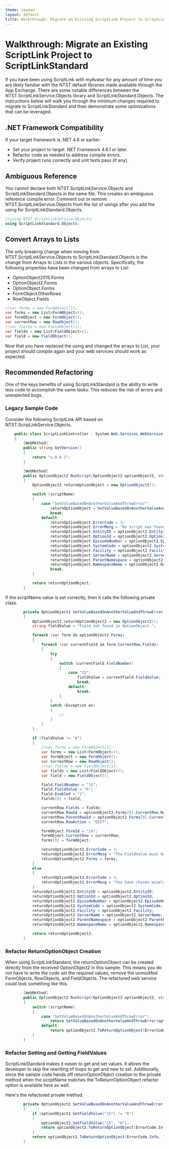```yaml
---
theme: cayman
layout: default
title: Walkthrough: Migrate an Existing ScriptLink Project to ScriptLinkStandard
---
```


# Walkthrough: Migrate an Existing ScriptLink Project to ScriptLinkStandard

If you have been using ScriptLink with myAvatar for any amount of time you are likely familiar with the NTST default libraries made available through the App Exchange. There are some notable differences between the NTST.ScriptLinkService.Objects library and ScriptLinkStandard.Objects. The instructions below will walk you through the minimum changes required to migrate to ScriptLinkStandard and then demonstrate some optimizations that can be leveraged.

## .NET Framework Compatibility

If your target framework is .NET 4.6 or earlier:
* Set your project to target .NET Framework 4.6.1 or later.
* Refactor code as needed to address compile errors.
* Verify project runs correctly and unit tests pass (if any).

## Ambiguous Reference

You cannot declare both NTST.ScriptLinkService.Objects and ScriptLinkStandard.Objects in the same file. This creates an ambiguous reference compile error. Comment out or remove NTST.ScriptLinkService.Objects from the list of usings after you add the using for ScriptLinkStandard.Objects.

```c#
//using NTST.ScriptLinkService.Objects;
using ScriptLinkStandard.Objects;
```

## Convert Arrays to Lists

The only breaking change when moving from NTST.ScriptLinkService.Objects to ScriptLinkStandard.Objects is the change from Arrays to Lists in the various objects. Specifically, the following properties have been changed from arrays to List<T>:
* OptionObject2015.Forms
* OptionObject2.Forms
* OptionObject.Forms
* FormObject.OtherRows
* RowObject.Fields

```c#
//var forms = new FormObject[1];
var forms = new List<FormObject>();
var formObject = new FormObject();
var currentRow = new RowObject();
//var fields = new FieldObject[1];
var fields = new List<FieldObject>();
var field = new FieldObject();
```

Now that you have replaced the using and changed the arrays to List<T>, your project should compile again and your web services should work as expected.

## Recommended Refactoring

One of the keys benefits of using ScriptLinkStandard is the ability to write less code to accomplish the same tasks. This reduces the risk of errors and unexpected bugs.

### Legacy Sample Code

Consider the following ScriptLink API based on NTST.ScripLinkService.Objects.

```c#
    public class ScriptLinkController : System.Web.Services.WebService
    {
        [WebMethod]
        public string GetVersion()
        {
            return "v.0.0.1";
        }

        [WebMethod]
        public OptionObject2 RunScript(OptionObject2 optionObject2, string scriptName)
        {
            OptionObject2 returnOptionObject = new OptionObject2();

            switch (scriptName)
            {
                case "SetValueBasedOnAnotherValueAndThrowError":
                    returnOptionObject = SetValueBasedOnAnotherValueAndThrowError(optionObject2);
                    break;
                default:
                    returnOptionObject.ErrorCode = 3;
                    returnOptionObject.ErrorMesg = "No script was found with this name.";
                    returnOptionObject.EntityID = optionObject2.EntityID;
                    returnOptionObject.OptionId = optionObject2.OptionId;
                    returnOptionObject.EpisodeNumber = optionObject2.EpisodeNumber;
                    returnOptionObject.SystemCode = optionObject2.SystemCode;
                    returnOptionObject.Facility = optionObject2.Facility;
                    returnOptionObject.ServerName = optionObject2.ServerName;
                    returnOptionObject.ParentNamespace = optionObject2.ParentNamespace;
                    returnOptionObject.NamespaceName = optionObject2.NamespaceName;
                    break;
            }

            return returnOptionObject;
        }
```

If the scriptName value is set correctly, then it calls the following private class.

```c#
        private OptionObject2 SetValueBasedOnAnotherValueAndThrowError(OptionObject2 optionObject2)
        {
            OptionObject2 returnOptionObject2 = new OptionObject2();
            string fieldValue = "Field not found in OptionObject.";

            foreach (var form in optionObject2.Forms)
            {
                foreach (var currentField in form.CurrentRow.Fields)
                {
                    try
                    {
                        switch (currentField.FieldNumber)
                        {
                            case "15":
                                fieldValue = currentField.FieldValue;
                                break;
                            default:
                                break;
                        }
                    }
                    catch (Exception ex)
                    {
                        //
                    }
                }
            }

            if (fieldValue != "6")
            {
                //var forms = new FormObject[1];
                var forms = new List<FormObject>();
                var formObject = new FormObject();
                var currentRow = new RowObject();
                //var fields = new FieldObject[1];
                var fields = new List<FieldObject>();
                var field = new FieldObject();

                field.FieldNumber = "15";
                field.FieldValue = "6";
                field.Enabled = "1";
                fields[0] = field;

                currentRow.Fields = fields;
                currentRow.RowId = optionObject2.Forms[0].CurrentRow.RowId;
                currentRow.ParentRowId = optionObject2.Forms[0].CurrentRow.ParentRowId;
                currentRow.RowAction = "EDIT";

                formObject.FormId = "14";
                formObject.CurrentRow = currentRow;
                forms[0] = formObject;

                returnOptionObject2.ErrorCode = 3;
                returnOptionObject2.ErrorMesg = "The FieldValue must be 6.";
                returnOptionObject2.Forms = forms;
            }
            else
            {
                returnOptionObject2.ErrorCode = 3;
                returnOptionObject2.ErrorMesg = "You have chosen wisely.";
            }
            returnOptionObject2.EntityID = optionObject2.EntityID;
            returnOptionObject2.OptionId = optionObject2.OptionId;
            returnOptionObject2.EpisodeNumber = optionObject2.EpisodeNumber;
            returnOptionObject2.SystemCode = optionObject2.SystemCode;
            returnOptionObject2.Facility = optionObject2.Facility;
            returnOptionObject2.ServerName = optionObject2.ServerName;
            returnOptionObject2.ParentNamespace = optionObject2.ParentNamespace;
            returnOptionObject2.NamespaceName = optionObject2.NamespaceName;

            return returnOptionObject2;
        }
```

### Refactor ReturnOptionObject Creation

When using ScriptLinkStandard, the returnOptionObject can be created directly from the received OptionObject2 in this sample. This means you do not have to write the code set the required values, remove the unmodifed FormObjects, RowObjects, and FieldObjects. The refactored web service could look something like this.

```c#
        [WebMethod]
        public OptionObject2 RunScript(OptionObject2 optionObject2, string scriptName)
        {
            switch (scriptName)
            {
                case "SetValueBasedOnAnotherValueAndThrowError":
                    return SetValueBasedOnAnotherValueAndThrowError(optionObject2);
                default:
                    return optionObject2.ToReturnOptionObject(ErrorCode.Info,"No script was found with this name.");
            }
        }
```

### Refactor Setting and Getting FieldValues

ScriptLinkStandard makes it easier to get and set values. It allows the developer to skip the rewriting of loops to get and new to set. Additionally, since the sample code hands off returnOptionObject creation to the private method when the scriptName matches the ToReturnOptionObject refactor option is available here as well.

Here's the refactored private method.

```c#
        private OptionObject2 SetValueBasedOnAnotherValueAndThrowError(OptionObject2 optionObject2)
        {
            if (optionObject2.GetFieldValue("15") != "6")
            {
                optionObject2.SetFieldValue("15", "6");
                return optionObject2.ToReturnOptionObject(ErrorCode.Info, "The FieldValue must be 6.");
            }
            return optionObject2.ToReturnOptionObject(ErrorCode.Info, "You have chosen wisely.");
        }
```
